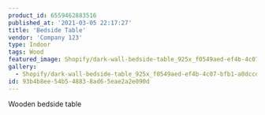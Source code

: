 ```yaml
---
product_id: 6559462883516
published_at: '2021-03-05 22:17:27'
title: 'Bedside Table'
vendor: 'Company 123'
type: Indoor
tags: Wood
featured_image: Shopify/dark-wall-bedside-table_925x_f0549aed-ef4b-4c07-bfb1-a0dccddac0e9.jpg
gallery:
  - Shopify/dark-wall-bedside-table_925x_f0549aed-ef4b-4c07-bfb1-a0dccddac0e9.jpg
id: 93b4b8ee-54b5-4883-8ad6-5eae2a2e090d
---
```

<p>Wooden bedside table</p>